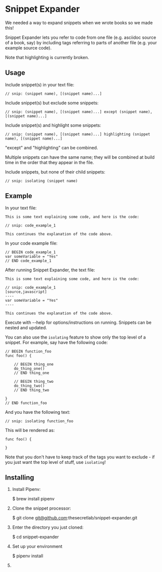 # Snippet Expander

We needed a way to expand snippets when we wrote books so we made this!

Snippet Expander lets you refer to code from one file (e.g. asciidoc source of a book, say) by including tags referring to parts of another file (e.g. your example source code).

Note that highlighting is currently broken. 

## Usage

Include snippet(s) in your text file:

    // snip: (snippet name), [(snippet name)...]

Include snippet(s) but exclude some snippets:

    // snip: (snippet name), [(snippet name)...] except (snippet name), [(snippet name)...]

Include snippet(s) and highlight some snippets:

    // snip: (snippet name), [(snippet name)...] highlighting (snippet name), [(snippet name)...]

"except" and "highlighting" can be combined.

Multiple snippets can have the same name; they will be combined at build time in the order that they appear in the file.

Include snippets, but none of their child snippets:

    // snip: isolating (snippet name)

## Example

In your text file:
````
This is some text explaining some code, and here is the code:

// snip: code_example_1

This continues the explanation of the code above.
````

In your code example file:
````
// BEGIN code_example_1
var someVariable = "Yes"
// END code_example_1
````
After running Snippet Expander, the text file:

````
This is some text explaining some code, and here is the code:

// snip: code_example_1
[source,javascript]
----
var someVariable = "Yes"
----

This continues the explanation of the code above.
````
Execute with --help for options/instructions on running. Snippets can be nested and updated.

You can also use the `isolating` feature to show only the top level of a snippet. For example, say have the following code:

````
// BEGIN function_foo
func foo() {
	
	// BEGIN thing_one
	do_thing_one()
	// END thing_one	
	
	// BEGIN thing_two
	do_thing_two()
	// END thing_two
	
}
// END function_foo
````

And you have the following text:

````
// snip: isolating function_foo
````

This will be rendered as:

````
func foo() {
	
}
````

Note that you don't have to keep track of the tags you want to exclude - if you just want the top level of stuff, use `isolating`!

## Installing

1. Install Pipenv:

    $ brew install pipenv

2. Clone the snippet processor:

    $ git clone git@github.com:thesecretlab/snippet-expander.git

3. Enter the directory you just cloned:

	$ cd snippet-expander 

4. Set up your environment

	$ pipenv install

5. 
